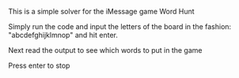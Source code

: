This is a simple solver for the iMessage game Word Hunt

Simply run the code and input the letters of the board in the fashion:
"abcdefghijklmnop" and hit enter.

Next read the output to see which words to put in the game

Press enter to stop
